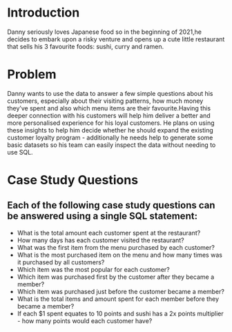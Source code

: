# Introduction
Danny seriously loves Japanese food so in the beginning of 2021,he decides to embark upon a risky venture
and opens up a cute little restaurant that sells his 3 favourite foods: sushi, curry and ramen.

# Problem
Danny wants to use the data to answer a few simple questions about his customers, especially about their
visiting patterns, how much money they’ve spent and also which menu items are their favourite.Having this
deeper connection with his customers will help him deliver a better and more personalised experience for 
his loyal customers.
He plans on using these insights to help him decide whether he should expand the existing customer 
loyalty program - additionally he needs help to generate some basic datasets so his team can easily 
inspect the data without needing to use SQL.

# Case Study Questions

## Each of the following case study questions can be answered using a single SQL statement:

- What is the total amount each customer spent at the restaurant?
- How many days has each customer visited the restaurant?
- What was the first item from the menu purchased by each customer?
- What is the most purchased item on the menu and how many times was it purchased by all customers?
- Which item was the most popular for each customer?
- Which item was purchased first by the customer after they became a member?
- Which item was purchased just before the customer became a member?
- What is the total items and amount spent for each member before they became a member?
- If each $1 spent equates to 10 points and sushi has a 2x points multiplier - how many points would each customer have?
